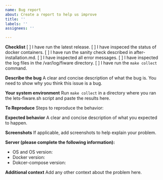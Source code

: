 ```yaml
---
name: Bug report
about: Create a report to help us improve
title: ''
labels: ''
assignees: ''

---
```


**Checklist**
[ ] I have run the latest release.
[ ] I have inspeced the status of docker containers.
[ ] I have run the sanity check described in after-installation.md.
[ ] I have inspected all error messages.
[ ] I have inspected the log files in the /var/log/fiware directory.
[ ] I have run the `make collect` command. 

**Describe the bug**
A clear and concise description of what the bug is.
You need to show why you think this issue is a bug.

**Your system environment**
Run `make collect` in a directory where you ran the lets-fiware.sh script and paste the results here.

**To Reproduce**
Steps to reproduce the behavior:

**Expected behavior**
A clear and concise description of what you expected to happen.

**Screenshots**
If applicable, add screenshots to help explain your problem.

**Server (please complete the following information):**
- OS and OS version:
- Docker version:
- Dokcer-compose version:

**Additional context**
Add any other context about the problem here.
